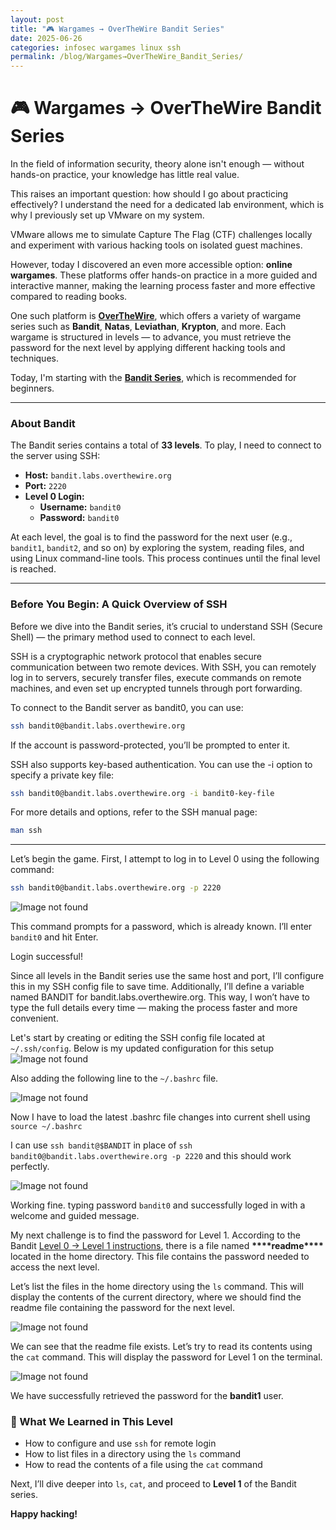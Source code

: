 ```yaml
---
layout: post
title: "🎮 Wargames → OverTheWire Bandit Series"
date: 2025-06-26
categories: infosec wargames linux ssh
permalink: /blog/Wargames→OverTheWire_Bandit_Series/
---
```


# 🎮 Wargames → OverTheWire Bandit Series

In the field of information security, theory alone isn't enough — without hands-on practice, your knowledge has little real value.

This raises an important question: how should I go about practicing effectively? I understand the need for a dedicated lab environment, which is why I previously set up VMware on my system.

VMware allows me to simulate Capture The Flag (CTF) challenges locally and experiment with various hacking tools on isolated guest machines.

However, today I discovered an even more accessible option: **online wargames**. These platforms offer hands-on practice in a more guided and interactive manner, making the learning process faster and more effective compared to reading books.

One such platform is [**OverTheWire**](https://overthewire.org), which offers a variety of wargame series such as **Bandit**, **Natas**, **Leviathan**, **Krypton**, and more. Each wargame is structured in levels — to advance, you must retrieve the password for the next level by applying different hacking tools and techniques.

Today, I'm starting with the [**Bandit Series**](https://overthewire.org/wargames/bandit/), which is recommended for beginners.

---

### About Bandit

The Bandit series contains a total of **33 levels**. To play, I need to connect to the server using SSH:

- **Host:** `bandit.labs.overthewire.org`
- **Port:** `2220`
- **Level 0 Login:**
  - **Username:** `bandit0`
  - **Password:** `bandit0`

At each level, the goal is to find the password for the next user (e.g., `bandit1`, `bandit2`, and so on) by exploring the system, reading files, and using Linux command-line tools. This process continues until the final level is reached.

---

### Before You Begin: A Quick Overview of SSH

Before we dive into the Bandit series, it’s crucial to understand SSH (Secure Shell) — the primary method used to connect to each level.

SSH is a cryptographic network protocol that enables secure communication between two remote devices. With SSH, you can remotely log in to servers, securely transfer files, execute commands on remote machines, and even set up encrypted tunnels through port forwarding.

To connect to the Bandit server as bandit0, you can use:

```bash
ssh bandit0@bandit.labs.overthewire.org
```

If the account is password-protected, you’ll be prompted to enter it.

SSH also supports key-based authentication. You can use the -i option to specify a private key file:

```bash
ssh bandit0@bandit.labs.overthewire.org -i bandit0-key-file
```

For more details and options, refer to the SSH manual page:

```bash
man ssh
```

---

Let’s begin the game. First, I attempt to log in to Level 0 using the following command:

```bash
ssh bandit0@bandit.labs.overthewire.org -p 2220
```

![Image not found](/assets/images/bandit/bandit1/bandit0.png)

This command prompts for a password, which is already known. I’ll enter `bandit0` and hit Enter.

Login successful!

Since all levels in the Bandit series use the same host and port, I’ll configure this in my SSH config file to save time. Additionally, I’ll define a variable named BANDIT for bandit.labs.overthewire.org. This way, I won’t have to type the full details every time — making the process faster and more convenient.

Let's start by creating or editing the SSH config file located at `~/.ssh/config`. Below is my updated configuration for this setup
![Image not found](/assets/images/bandit/bandit1/bandit1.png)

Also adding the following line to the `~/.bashrc` file.

![Image not found](/assets/images/bandit/bandit1/bandit2.png)

Now I have to load the latest .bashrc file changes into current shell using `source ~/.bashrc`

I can use `ssh bandit@$BANDIT` in place of `ssh bandit0@bandit.labs.overthewire.org -p 2220` and this should work perfectly.

![Image not found](/assets/images/bandit/bandit1/bandit3.png)

Working fine. typing password `bandit0` and successfully loged in with a welcome and guided message.

My next challenge is to find the password for Level 1. According to the Bandit [Level 0 → Level 1 instructions](https://overthewire.org/wargames/bandit/bandit1.html), there is a file named **\*\*\*\***readme**\*\*\*\*** located in the home directory. This file contains the password needed to access the next level.

Let’s list the files in the home directory using the `ls` command. This will display the contents of the current directory, where we should find the readme file containing the password for the next level.

![Image not found](/assets/images/bandit/bandit1/bandit4.png)

We can see that the readme file exists. Let’s try to read its contents using the `cat` command. This will display the password for Level 1 on the terminal.

![Image not found](/assets/images/bandit/bandit1/bandit5.png)

We have successfully retrieved the password for the **bandit1** user.

### 🧠 What We Learned in This Level

- How to configure and use `ssh` for remote login
- How to list files in a directory using the `ls` command
- How to read the contents of a file using the `cat` command

Next, I’ll dive deeper into `ls`, `cat`, and proceed to **Level 1** of the Bandit series.

**Happy hacking!**
